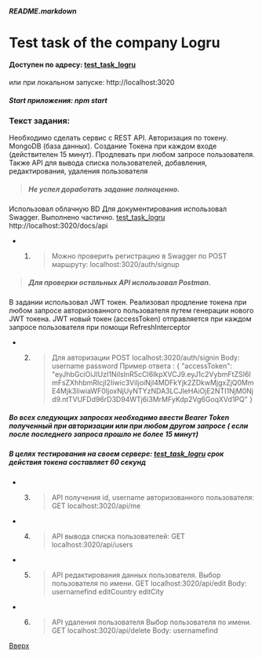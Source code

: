 <a id="anchor"></a>
##### README.markdown

Test task of the company Logru
=============

#### Доступен по адресу: [test_task_logru](http://test_task_logru.178.20.42.150.sslip.io:3020)
или при локальном запуске: http://localhost:3020

##### Start приложения: npm start

### **Текст задания:**
Необходимо сделать сервис с REST API.
Авторизация по токену. MongoDB (база данных). Создание Токена при каждом входе (действителен 15 минут). Продлевать при любом запросе пользователя.
Также API для вывода списка пользователей, добавления, редактирования, удаления пользователя

>##### Не успел доработать задание полноценно.

Использовал облачную BD
Для документирования использовал Swagger. Выполнено частично.
[test_task_logru](http://test_task_logru.178.20.42.150.sslip.io:3020/docs/api)
http://localhost:3020/docs/api

* 1. >Можно проверить регистрацию в Swagger по POST маршруту:
 localhost:3020/auth/signup

>##### Для проверки остальных API использовал Postman.

В задании использовал JWT токен. Реализовал продление токена при любом запросе авторизованного пользователя путем генерации нового JWT токена. JWT новый  токен (accessToken) отправляется при каждом запросе пользователя  при помощи RefreshInterceptor


* 2. >Для авторизации POST localhost:3020/auth/signin
Body:
	username
	password
Пример ответа : 
{
  "accessToken": "eyJhbGciOiJIUzI1NiIsInR5cCI6IkpXVCJ9.eyJ1c2VybmFtZSI6ImFsZXhhbmRlcjI2Iiwic3ViIjoiNjI4MDFkYjk2ZDkwMjgxZjQ0MmE4Mjk3IiwiaWF0IjoxNjUyNTYzNDA3LCJleHAiOjE2NTI1NjM0Njd9.ntTVUFDd96rD3D94WTj6i3MrMFyKdp2Vg6GoqXVd1PQ"
}


##### Во всех следующих запросах необходимо ввести Bearer Token полученный при авторизации или при любом другом запросе ( если после последнего запроса прошло не более 15 минут)

##### В целях тестирования на своем сервере: [test_task_logru](http://http://test_task_logru.178.20.42.150.sslip.io:3020) срок действия токена составляет 60 секунд

* 3. > API получения id, username авторизованного пользователя:
GET localhost:3020/api/me 
* 4. >API вывода списка пользователей:
GET localhost:3020/api/users

* 5. >API редактирования данных пользователя.
Выбор пользователя по имени.
GET localhost:3020/api/edit
Body:
	usernamefind
	editCountry
  editCity

* 6. >API удаления пользователя
Выбор пользователя по имени.
GET localhost:3020/api/delete
Body:
	usernamefind

[Вверх](#anchor)
